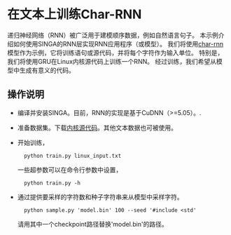 # 在文本上训练Char-RNN

递归神经网络（RNN）被广泛用于建模顺序数据，例如自然语言句子。 本示例介绍如何使用SINGA的RNN层实现RNN应用程序（或模型）。 我们将使用[char-rnn](https://github.com/karpathy/char-rnn)模型作为示例，它将训练语句或源代码，并将每个字符作为输入单位。 特别是，我们将使用GRU在Linux内核源代码上训练一个RNN。 经过训练，我们希望从模型中生成有意义的代码。


## 操作说明

* 编译并安装SINGA。目前，RNN的实现是基于CuDNN（>=5.05）。.

* 准备数据集。下载[内核源代码](http://cs.stanford.edu/people/karpathy/char-rnn/)。其他文本数据也可被使用。 

* 开始训练，

        python train.py linux_input.txt

  一些超参数可以在命令行参数中设置，

        python train.py -h

* 通过提供要采样的字符数和种子字符串来从模型中采样字符。

        python sample.py 'model.bin' 100 --seed '#include <std'

  请用其中一个checkpoint路径替换'model.bin'的路径。

